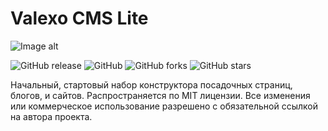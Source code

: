 # Valexo CMS Lite
![Image alt](https://osvax.github.io/!__gitgub-images/valexo-cms-lite.png)

![GitHub release](https://img.shields.io/github/v/release/osvax/Valexo-CMS-Lite)
![GitHub](https://img.shields.io/github/license/osvax/Valexo-CMS-Lite)
![GitHub forks](https://img.shields.io/github/forks/osvax/Valexo-CMS-Lite?style=social)
![GitHub stars](https://img.shields.io/github/stars/osvax/Valexo-CMS-Lite?style=social)

Начальный, стартовый набор конструктора посадочных страниц, блогов, и сайтов.
Распространяется по MIT лицензии.
Все изменения или коммерческое использование разрешено с обязательной ссылкой на автора проекта.
